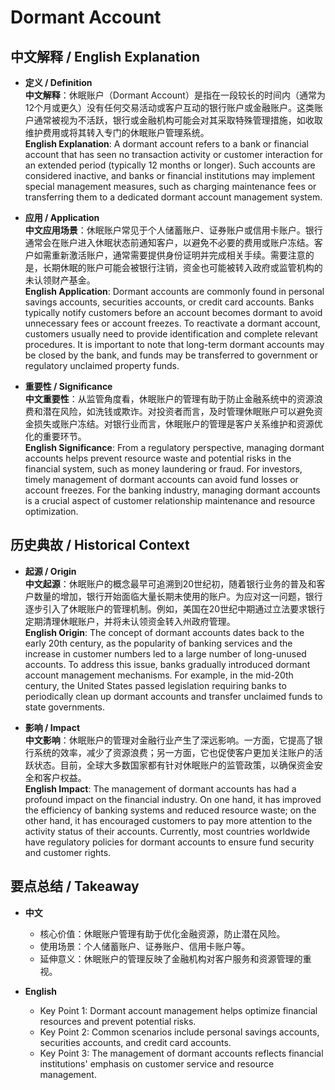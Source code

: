 # Dormant Account

## 中文解释 / English Explanation

* **定义 / Definition**  
  **中文解释**：休眠账户（Dormant Account）是指在一段较长的时间内（通常为12个月或更久）没有任何交易活动或客户互动的银行账户或金融账户。这类账户通常被视为不活跃，银行或金融机构可能会对其采取特殊管理措施，如收取维护费用或将其转入专门的休眠账户管理系统。  
  **English Explanation**: A dormant account refers to a bank or financial account that has seen no transaction activity or customer interaction for an extended period (typically 12 months or longer). Such accounts are considered inactive, and banks or financial institutions may implement special management measures, such as charging maintenance fees or transferring them to a dedicated dormant account management system.

* **应用 / Application**  
  **中文应用场景**：休眠账户常见于个人储蓄账户、证券账户或信用卡账户。银行通常会在账户进入休眠状态前通知客户，以避免不必要的费用或账户冻结。客户如需重新激活账户，通常需要提供身份证明并完成相关手续。需要注意的是，长期休眠的账户可能会被银行注销，资金也可能被转入政府或监管机构的未认领财产基金。  
  **English Application**: Dormant accounts are commonly found in personal savings accounts, securities accounts, or credit card accounts. Banks typically notify customers before an account becomes dormant to avoid unnecessary fees or account freezes. To reactivate a dormant account, customers usually need to provide identification and complete relevant procedures. It is important to note that long-term dormant accounts may be closed by the bank, and funds may be transferred to government or regulatory unclaimed property funds.

* **重要性 / Significance**  
  **中文重要性**：从监管角度看，休眠账户的管理有助于防止金融系统中的资源浪费和潜在风险，如洗钱或欺诈。对投资者而言，及时管理休眠账户可以避免资金损失或账户冻结。对银行业而言，休眠账户的管理是客户关系维护和资源优化的重要环节。  
  **English Significance**: From a regulatory perspective, managing dormant accounts helps prevent resource waste and potential risks in the financial system, such as money laundering or fraud. For investors, timely management of dormant accounts can avoid fund losses or account freezes. For the banking industry, managing dormant accounts is a crucial aspect of customer relationship maintenance and resource optimization.

## 历史典故 / Historical Context

* **起源 / Origin**  
  **中文起源**：休眠账户的概念最早可追溯到20世纪初，随着银行业务的普及和客户数量的增加，银行开始面临大量长期未使用的账户。为应对这一问题，银行逐步引入了休眠账户的管理机制。例如，美国在20世纪中期通过立法要求银行定期清理休眠账户，并将未认领资金转入州政府管理。  
  **English Origin**: The concept of dormant accounts dates back to the early 20th century, as the popularity of banking services and the increase in customer numbers led to a large number of long-unused accounts. To address this issue, banks gradually introduced dormant account management mechanisms. For example, in the mid-20th century, the United States passed legislation requiring banks to periodically clean up dormant accounts and transfer unclaimed funds to state governments.

* **影响 / Impact**  
  **中文影响**：休眠账户的管理对金融行业产生了深远影响。一方面，它提高了银行系统的效率，减少了资源浪费；另一方面，它也促使客户更加关注账户的活跃状态。目前，全球大多数国家都有针对休眠账户的监管政策，以确保资金安全和客户权益。  
  **English Impact**: The management of dormant accounts has had a profound impact on the financial industry. On one hand, it has improved the efficiency of banking systems and reduced resource waste; on the other hand, it has encouraged customers to pay more attention to the activity status of their accounts. Currently, most countries worldwide have regulatory policies for dormant accounts to ensure fund security and customer rights.

## 要点总结 / Takeaway

* **中文**  
  - 核心价值：休眠账户管理有助于优化金融资源，防止潜在风险。  
  - 使用场景：个人储蓄账户、证券账户、信用卡账户等。  
  - 延伸意义：休眠账户的管理反映了金融机构对客户服务和资源管理的重视。  

* **English**  
  - Key Point 1: Dormant account management helps optimize financial resources and prevent potential risks.  
  - Key Point 2: Common scenarios include personal savings accounts, securities accounts, and credit card accounts.  
  - Key Point 3: The management of dormant accounts reflects financial institutions' emphasis on customer service and resource management.